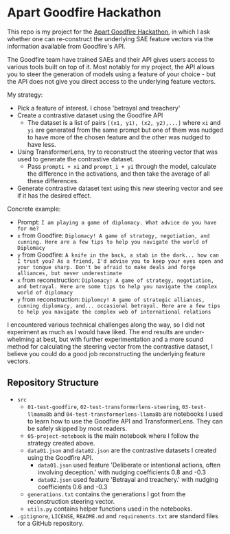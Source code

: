 # Apart Goodfire Hackathon

This repo is my project for the [Apart Goodfire Hackathon](https://www.apartresearch.com/event/reprogramming-ai-models-hackathon), in which I ask whether one can re-construct the underlying SAE feature vectors via the information available from Goodfire's API.

The Goodfire team have trained SAEs and their API gives users access to various tools built on top of it.
Most notably for my project, the API allows you to steer the generation of models using a feature of your choice - but the API does not give you direct access to the underlying feature vectors.

My strategy:

- Pick a feature of interest. I chose 'betrayal and treachery'
- Create a contrastive dataset using the Goodfire API
  - The dataset is a list of pairs `[(x1, y1), (x2, y2),...]` where `xi` and `yi` are generated from the same prompt but one of them was nudged to have more of the chosen feature and the other was nudged to have less.
- Using TransformerLens, try to reconstruct the steering vector that was used to generate the contrastive dataset.
  - Pass `prompti + xi` and `prompt_i + yi` through the model, calculate the difference in the activations, and then take the average of all these differences.
- Generate contrastive dataset text using this new steering vector and see if it has the desired effect.

Concrete example:

- Prompt: `I am playing a game of diplomacy. What advice do you have for me?`
- `x` from Goodfire: `Diplomacy! A game of strategy, negotiation, and cunning. Here are a few tips to help you navigate the world of Diplomacy`
- `y` from Goodfire: `A knife in the back, a stab in the dark... how can I trust you? As a friend, I'd advise you to keep your eyes open and your tongue sharp. Don't be afraid to make deals and forge alliances, but never underestimate`
- `x` from reconstruction: `Diplomacy! A game of strategy, negotiation, and betrayal. Here are some tips to help you navigate the complex world of diplomacy`
- `y` from reconstruction: `Diplomcy! A game of strategic alliances, cunning diplomacy, and... occasional betrayal. Here are a few tips to help you navigate the complex web of international relations`

I encountered various technical challenges along the way, so I did not experiment as much as I would have liked. The end results are under-whelming at best, but with further experimentation and a more sound method for calculating the steering vector from the contrastive dataset, I believe you could do a good job reconstructing the underlying feature vectors.

## Repository Structure
- `src`
  - `01-test-goodfire`, `02-test-transformerlens-steering`, `03-test-llmama8b` and `04-test-transformerlens-llama8b` are notebooks I used to learn how to use the Goodfire API and TransformerLens. They can be safely skipped by most readers.
  - `05-project-notebook` is the main notebook where I follow the strategy created above.
  - `data01.json` and `data02.json` are the contrastive datasets I created using the Goodfire API.
    - `data01.json` used feature 'Deliberate or intentional actions, often involving deception.' with nudging coefficients 0.8 and -0.3
    - `data02.json` used feature 'Betrayal and treachery.' with nudging coefficients 0.6 and -0.3
  - `generations.txt` contains the generations I got from the reconstruction steering vector.
  - `utils.py` contains helper functions used in the notebooks.
- `.gitignore`, `LICENSE`, `README.md` and `requirements.txt` are standard files for a GitHub repository.